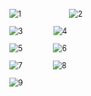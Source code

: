 
![1](https://github.com/varun-a50/HomeBroker/assets/56962637/2630c07d-1bf7-4fdd-bc2e-0fba42389847)     &nbsp;&nbsp;&nbsp;&nbsp;&nbsp;&nbsp;&nbsp;&nbsp;&nbsp;&nbsp;&nbsp;&nbsp;&nbsp;&nbsp;&nbsp;&nbsp;&nbsp;&nbsp;&nbsp;&nbsp;              ![2](https://github.com/varun-a50/HomeBroker/assets/56962637/ab28bf28-f9de-44b6-9e87-fafc0294367b)



![3](https://github.com/varun-a50/HomeBroker/assets/56962637/1df593ac-729d-40a8-986e-79965f7e8833)  &nbsp;&nbsp;&nbsp;&nbsp;&nbsp;&nbsp;&nbsp;&nbsp;&nbsp;&nbsp;&nbsp;&nbsp;            ![4](https://github.com/varun-a50/HomeBroker/assets/56962637/fa69275a-bae8-40d7-91f7-9b1f95941d51)



![5](https://github.com/varun-a50/HomeBroker/assets/56962637/b1e4de5d-ac42-4199-b952-4476d33835bb)  &nbsp;&nbsp;&nbsp;&nbsp;&nbsp;&nbsp;&nbsp;&nbsp;&nbsp;&nbsp;&nbsp;&nbsp;                ![6](https://github.com/varun-a50/HomeBroker/assets/56962637/4f2c0971-8b81-4a52-a2c5-f4e2927c6793)



![7](https://github.com/varun-a50/HomeBroker/assets/56962637/658bca48-4ee2-4e82-9ef5-3ed113fdc04f)    &nbsp;&nbsp;&nbsp;&nbsp;&nbsp;&nbsp;&nbsp;&nbsp;&nbsp;&nbsp;&nbsp;&nbsp;       ![8](https://github.com/varun-a50/HomeBroker/assets/56962637/7761bf42-a0c0-42fe-bbc8-7982b51cbb6d)

![9](https://github.com/varun-a50/HomeBroker/assets/56962637/da19c1d0-35c0-475d-a810-7e732bbce516)

